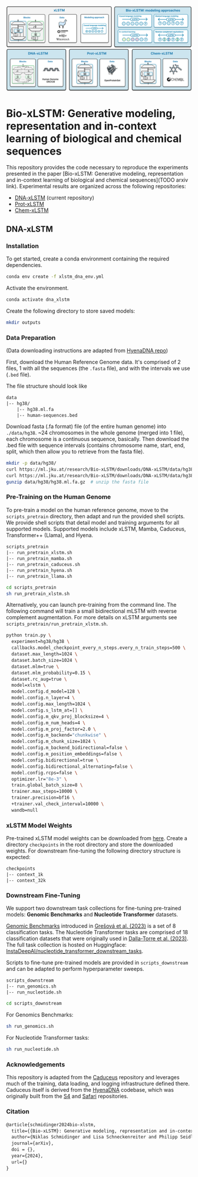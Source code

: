 <p align="center">
    <img src="assets/BioxLSTM_Overview.png" alt="xlstm"/>
</p>

# Bio-xLSTM: Generative modeling, representation and in-context learning of biological and chemical sequences

This repository provides the code necessary to reproduce the experiments presented in the paper [Bio-xLSTM: Generative modeling, representation and in-context learning of biological and chemical sequences](TODO arxiv link). Experimental results are organized across the following repositories:

- [DNA-xLSTM](https://github.com/ml-jku/DNA-xLSTM/) (current repository) 
- [Prot-xLSTM](https://github.com/ml-jku/Prot-xLSTM/)
- [Chem-xLSTM](https://github.com/ml-jku/Chem-xLSTM/)

## DNA-xLSTM

### Installation

To get started, create a conda environment containing the required dependencies.

```bash
conda env create -f xlstm_dna_env.yml
```

Activate the environment.

```bash
conda activate dna_xlstm
```

Create the following directory to store saved models:
```bash
mkdir outputs
```

### Data Preparation

(Data downloading instructions are adapted from [HyenaDNA repo](https://github.com/HazyResearch/hyena-dna?tab=readme-ov-file#pretraining-on-human-reference-genome))

First, download the Human Reference Genome data.
It's comprised of 2 files, 1 with all the sequences (the `.fasta` file), and with the intervals we use (`.bed` file).

The file structure should look like

```
data
|-- hg38/
    |-- hg38.ml.fa
    |-- human-sequences.bed
```

Download fasta (.fa format) file (of the entire human genome) into `./data/hg38`.
~24 chromosomes in the whole genome (merged into 1 file), each chromosome is a continuous sequence, basically.
Then download the .bed file with sequence intervals (contains chromosome name, start, end, split, which then allow you to retrieve from the fasta file).
```bash
mkdir -p data/hg38/
curl https://ml.jku.at/research/Bio-xLSTM/downloads/DNA-xLSTM/data/hg38/hg38.ml.fa.gz > data/hg38/hg38.ml.fa.gz
curl https://ml.jku.at/research/Bio-xLSTM/downloads/DNA-xLSTM/data/hg38/human-sequences.bed > data/hg38/human-sequences.bed
gunzip data/hg38/hg38.ml.fa.gz  # unzip the fasta file
```

### Pre-Training on the Human Genome

To pre-train a model on the human reference genome, move to the `scripts_pretrain` directory, then adapt and run the provided shell scripts. We provide shell scripts that detail model and training arguments for all supported models. Supported models include xLSTM, Mamba, Caduceus, Transformer++ (Llama), and Hyena. 

```
scripts_pretrain
|-- run_pretrain_xlstm.sh
|-- run_pretrain_mamba.sh
|-- run_pretrain_caduceus.sh
|-- run_pretrain_hyena.sh
|-- run_pretrain_llama.sh
```

```bash
cd scripts_pretrain
sh run_pretrain_xlstm.sh
```

Alternatively, you can launch pre-training from the command line. The following command will train a small bidirectional mLSTM with reverse complement augmentation. For more details on xLSTM arguments see `scripts_pretrain/run_pretrain_xlstm.sh`.

```bash
python train.py \
  experiment=hg38/hg38 \
  callbacks.model_checkpoint_every_n_steps.every_n_train_steps=500 \
  dataset.max_length=1024 \
  dataset.batch_size=1024 \
  dataset.mlm=true \
  dataset.mlm_probability=0.15 \
  dataset.rc_aug=true \
  model=xlstm \
  model.config.d_model=128 \
  model.config.n_layer=4 \
  model.config.max_length=1024 \
  model.config.s_lstm_at=[] \
  model.config.m_qkv_proj_blocksize=4 \
  model.config.m_num_heads=4 \
  model.config.m_proj_factor=2.0 \
  model.config.m_backend="chunkwise" \
  model.config.m_chunk_size=1024 \
  model.config.m_backend_bidirectional=false \
  model.config.m_position_embeddings=false \
  model.config.bidirectional=true \
  model.config.bidirectional_alternating=false \
  model.config.rcps=false \
  optimizer.lr="8e-3" \
  train.global_batch_size=8 \
  trainer.max_steps=10000 \
  trainer.precision=bf16 \
  +trainer.val_check_interval=10000 \
  wandb=null
```

### xLSTM Model Weights

Pre-trained xLSTM model weights can be downloaded from [here](https://ml.jku.at/research/Bio-xLSTM/downloads/DNA-xLSTM/checkpoints). Create a directory `checkpoints` in the root directory and store the downloaded weights. For downstream fine-tuning the following directory structure is expected:

```
checkpoints
|-- context_1k
|-- context_32k
```

### Downstream Fine-Tuning

We support two downstream task collections for fine-tuning pre-trained models: **Genomic Benchmarks** and **Nucleotide Transformer** datasets.

[Genomic Benchmarks](https://github.com/ML-Bioinfo-CEITEC/genomic_benchmarks) introduced in [Grešová et al. (2023)](https://bmcgenomdata.biomedcentral.com/articles/10.1186/s12863-023-01123-8) is a set of 8 classification tasks. The Nucleotide Transformer tasks are comprised of 18 classification datasets that were originally used in [Dalla-Torre et al. (2023)](https://www.biorxiv.org/content/10.1101/2023.01.11.523679v1). The full task collection is hosted on Huggingface: [InstaDeepAI/nucleotide_transformer_downstream_tasks](https://huggingface.co/datasets/InstaDeepAI/nucleotide_transformer_downstream_tasks).

Scripts to fine-tune pre-trained models are provided in `scripts_downstream` and can be adapted to perform hyperparameter sweeps.

```
scripts_downstream
|-- run_genomics.sh
|-- run_nucleotide.sh
```

```bash
cd scripts_downstream
```

For Genomics Benchmarks:

```bash
sh run_genomics.sh
```

For Nucleotide Transformer tasks:

```bash
sh run_nucleotide.sh
```

### Acknowledgements

This repository is adapted from the [Caduceus](https://github.com/kuleshov-group/caduceus) repository and leverages much of the training, data loading, and logging infrastructure defined there. Caduceus itself is derived from the [HyenaDNA](https://github.com/HazyResearch/hyena-dna) codebase, which was originally built from the [S4](https://github.com/state-spaces/s4) and [Safari](https://github.com/HazyResearch/safari) repositories.

### Citation

```latex
@article{schmidinger2024bio-xlstm,
  title={{Bio-xLSTM}: Generative modeling, representation and in-context learning of biological and chemical  sequences},
  author={Niklas Schmidinger and Lisa Schneckenreiter and Philipp Seidl and Johannes Schimunek and Pieter-Jan Hoedt and Johannes Brandstetter and Andreas Mayr and Sohvi Luukkonen and Sepp Hochreiter and Günter Klambauer},
  journal={arXiv},
  doi = {},
  year={2024},
  url={}
}
```
